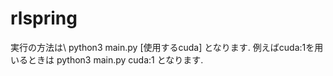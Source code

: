 # rlspring
実行の方法は\\
python3 main.py [使用するcuda]
となります. 例えばcuda:1を用いるときは
python3 main.py cuda:1
となります.
